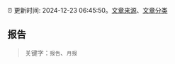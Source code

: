 :alarm_clock: 更新时间: 2024-12-23 06:45:50。[文章来源](/README.md)、[文章分类](/TAGS.md)

## 报告


> 关键字：`报告`、`月报`



